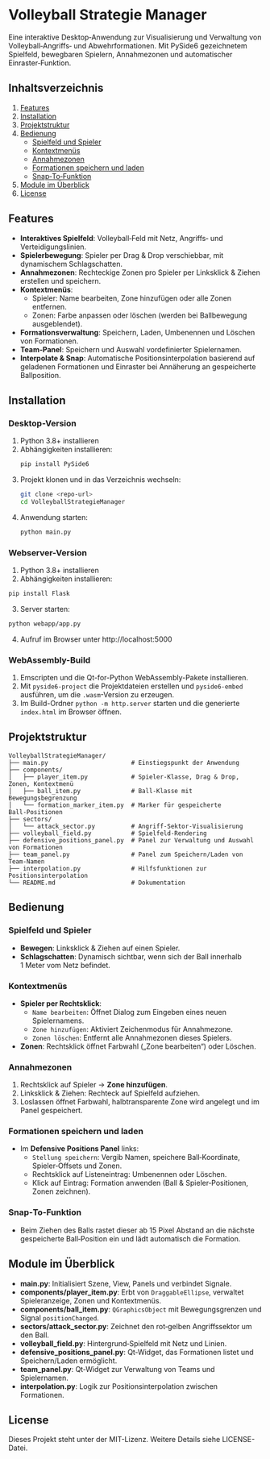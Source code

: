 # Volleyball Strategie Manager

Eine interaktive Desktop‑Anwendung zur Visualisierung und Verwaltung von Volleyball‑Angriffs‑ und Abwehrformationen. Mit PySide6 gezeichnetem Spielfeld, bewegbaren Spielern, Annahmezonen und automatischer Einraster‑Funktion.

## Inhaltsverzeichnis

1. [Features](#features)
2. [Installation](#installation)
3. [Projektstruktur](#projektstruktur)
4. [Bedienung](#bedienung)
   - [Spielfeld und Spieler](#spielfeld-und-spieler)
   - [Kontextmenüs](#kontextmenüs)
   - [Annahmezonen](#annahmezonen)
   - [Formationen speichern und laden](#formationen-speichern-und-laden)
   - [Snap‑To‑Funktion](#snap‑to‑funktion)
5. [Module im Überblick](#module-im-überblick)
6. [License](#license)

## Features

- **Interaktives Spielfeld**: Volleyball‑Feld mit Netz, Angriffs‑ und Verteidigungslinien.
- **Spielerbewegung**: Spieler per Drag & Drop verschiebbar, mit dynamischem Schlagschatten.
- **Annahmezonen**: Rechteckige Zonen pro Spieler per Linksklick & Ziehen erstellen und speichern.
- **Kontextmenüs**:
  - Spieler: Name bearbeiten, Zone hinzufügen oder alle Zonen entfernen.
  - Zonen: Farbe anpassen oder löschen (werden bei Ballbewegung ausgeblendet).
- **Formationsverwaltung**: Speichern, Laden, Umbenennen und Löschen von Formationen.
- **Team‑Panel**: Speichern und Auswahl vordefinierter Spielernamen.
- **Interpolate & Snap**: Automatische Positionsinterpolation basierend auf geladenen Formationen und Einraster bei Annäherung an gespeicherte Ballposition.

## Installation

### Desktop-Version

1. Python 3.8+ installieren
2. Abhängigkeiten installieren:
   ```bash
   pip install PySide6
   ```
3. Projekt klonen und in das Verzeichnis wechseln:
   ```bash
   git clone <repo-url>
   cd VolleyballStrategieManager
   ```
4. Anwendung starten:
   ```bash
   python main.py
   ```

### Webserver-Version
1. Python 3.8+ installieren
2. Abhängigkeiten installieren:
```bash
pip install Flask
```
3. Server starten:
```bash
python webapp/app.py
```
4. Aufruf im Browser unter http://localhost:5000
### WebAssembly-Build
1. Emscripten und die Qt-for-Python WebAssembly-Pakete installieren.
2. Mit `pyside6-project` die Projektdateien erstellen und `pyside6-embed` ausführen, um die `.wasm`-Version zu erzeugen.
3. Im Build-Ordner `python -m http.server` starten und die generierte `index.html` im Browser öffnen.



## Projektstruktur

```
VolleyballStrategieManager/
├── main.py                       # Einstiegspunkt der Anwendung
├── components/                  
│   ├── player_item.py            # Spieler‑Klasse, Drag & Drop, Zonen, Kontextmenü
│   ├── ball_item.py              # Ball‑Klasse mit Bewegungsbegrenzung
│   └── formation_marker_item.py  # Marker für gespeicherte Ball‑Positionen
├── sectors/                     
│   └── attack_sector.py          # Angriff-Sektor‑Visualisierung
├── volleyball_field.py           # Spielfeld‑Rendering
├── defensive_positions_panel.py  # Panel zur Verwaltung und Auswahl von Formationen
├── team_panel.py                 # Panel zum Speichern/Laden von Team‑Namen
├── interpolation.py              # Hilfsfunktionen zur Positionsinterpolation
└── README.md                     # Dokumentation
```

## Bedienung

### Spielfeld und Spieler
- **Bewegen**: Linksklick & Ziehen auf einen Spieler.  
- **Schlagschatten**: Dynamisch sichtbar, wenn sich der Ball innerhalb 1 Meter vom Netz befindet.

### Kontextmenüs
- **Spieler per Rechtsklick**:
  - `Name bearbeiten`: Öffnet Dialog zum Eingeben eines neuen Spielernamens.
  - `Zone hinzufügen`: Aktiviert Zeichenmodus für Annahmezone.
  - `Zonen löschen`: Entfernt alle Annahmezonen dieses Spielers.
- **Zonen**: Rechtsklick öffnet Farbwahl („Zone bearbeiten“) oder Löschen.

### Annahmezonen
1. Rechtsklick auf Spieler → **Zone hinzufügen**.  
2. Linksklick & Ziehen: Rechteck auf Spielfeld aufziehen.  
3. Loslassen öffnet Farbwahl, halbtransparente Zone wird angelegt und im Panel gespeichert.

### Formationen speichern und laden
- Im **Defensive Positions Panel** links:
  - `Stellung speichern`: Vergib Namen, speichere Ball‑Koordinate, Spieler‑Offsets und Zonen.  
  - Rechtsklick auf Listeneintrag: Umbenennen oder Löschen.
  - Klick auf Eintrag: Formation anwenden (Ball & Spieler‑Positionen, Zonen zeichnen).

### Snap‑To‑Funktion
- Beim Ziehen des Balls rastet dieser ab 15 Pixel Abstand an die nächste gespeicherte Ball‑Position ein und lädt automatisch die Formation.

## Module im Überblick

- **main.py**: Initialisiert Szene, View, Panels und verbindet Signale.  
- **components/player_item.py**: Erbt von `DraggableEllipse`, verwaltet Spieleranzeige, Zonen und Kontextmenüs.  
- **components/ball_item.py**: `QGraphicsObject` mit Bewegungsgrenzen und Signal `positionChanged`.  
- **sectors/attack_sector.py**: Zeichnet den rot‑gelben Angriffssektor um den Ball.  
- **volleyball_field.py**: Hintergrund‑Spielfeld mit Netz und Linien.  
- **defensive_positions_panel.py**: Qt‑Widget, das Formationen listet und Speichern/Laden ermöglicht.  
- **team_panel.py**: Qt‑Widget zur Verwaltung von Teams und Spielernamen.  
- **interpolation.py**: Logik zur Positionsinterpolation zwischen Formationen.

## License

Dieses Projekt steht unter der MIT-Lizenz. Weitere Details siehe LICENSE-Datei. 